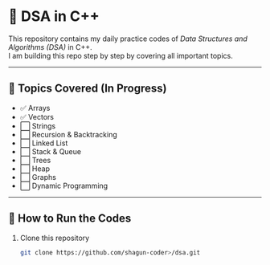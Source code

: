 # 🚀 DSA in C++

This repository contains my daily practice codes of *Data Structures and Algorithms (DSA)* in C++.  
I am building this repo step by step by covering all important topics.  

---

## 📂 Topics Covered (In Progress)

- ✅ Arrays  
- ✅ Vectors  
- ⬜ Strings  
- ⬜ Recursion & Backtracking  
- ⬜ Linked List  
- ⬜ Stack & Queue  
- ⬜ Trees  
- ⬜ Heap  
- ⬜ Graphs  
- ⬜ Dynamic Programming  

---

## 📖 How to Run the Codes

1. Clone this repository  
   ```bash
   git clone https://github.com/shagun-coder>/dsa.git
